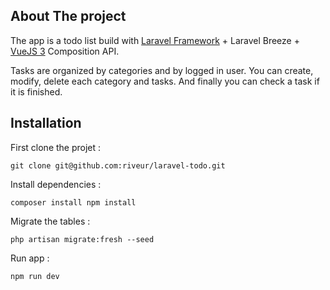 ## About The project

The app is a todo list build with <a href="https://laravel.com">Laravel Framework</a> + Laravel Breeze + <a href="https://vuejs.org">VueJS 3</a> Composition API.

Tasks are organized by categories and by logged in user.
You can create, modify, delete each category and tasks. And finally you can check a task if it is finished.

## Installation

First clone the projet :

`git clone git@github.com:riveur/laravel-todo.git`

Install dependencies :

`composer install
npm install`

Migrate the tables :

`php artisan migrate:fresh --seed`

Run app :

`npm run dev`

